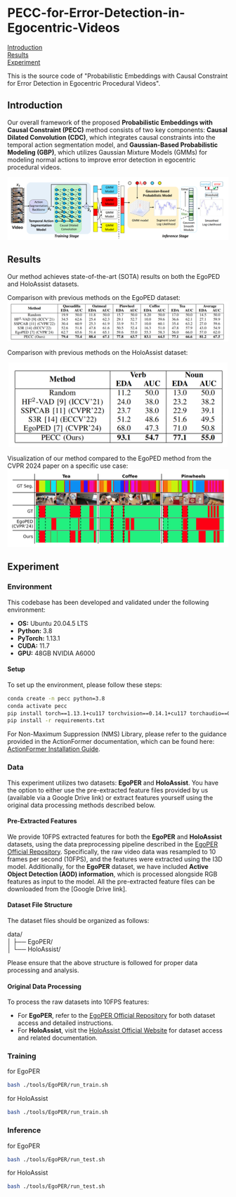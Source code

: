 # PECC-for-Error-Detection-in-Egocentric-Videos

[Introduction](#Introduction)  
[Results](#Results)  
[Experiment](#Experiment)   

This is the source code of "Probabilistic Embeddings with Causal Constraint for Error Detection in Egocentric Procedural Videos".

## Introduction

Our overall framework of the proposed **Probabilistic Embeddings with Causal Constraint (PECC)** method consists of two key components: **Causal Dilated Convolution (CDC)**, which integrates causal constraints into the temporal action segmentation model, and **Gaussian-Based Probabilistic Modeling (GBP)**, which utilizes Gaussian Mixture Models (GMMs) for modeling normal actions to improve error detection in egocentric procedural videos.


![Image Description](figs/Fig2.png)



## Results
Our method achieves state-of-the-art (SOTA) results on both the EgoPED and HoloAssist datasets.

Comparison with previous methods on the EgoPED dataset:  
![Image Description](figs/EgoPER.png)

Comparison with previous methods on the HoloAssist dataset:  
<p align="center">
  <img src="figs/HoloAssist.png" alt="Image Description" width="500" />
</p>

Visualization of our method compared to the EgoPED method from the CVPR 2024 paper on a specific use case:  
![Image Description](figs/error_visual.png)

## Experiment

### Environment

This codebase has been developed and validated under the following environment:
- **OS:** Ubuntu 20.04.5 LTS
- **Python:** 3.8
- **PyTorch:** 1.13.1
- **CUDA:** 11.7
- **GPU:** 48GB NVIDIA A6000

#### Setup

To set up the environment, please follow these steps:

```bash
conda create -n pecc python=3.8
conda activate pecc
pip install torch==1.13.1+cu117 torchvision==0.14.1+cu117 torchaudio==0.13.1 --extra-index-url https://download.pytorch.org/whl/cu117
pip install -r requirements.txt
```

For Non-Maximum Suppression (NMS) Library, please refer to the guidance provided in the ActionFormer documentation, which can be found here: [ActionFormer Installation Guide](https://github.com/happyharrycn/actionformer_release/blob/main/INSTALL.md).


### Data
This experiment utilizes two datasets: **EgoPER** and **HoloAssist**. You have the option to either use the pre-extracted feature files provided by us (available via a Google Drive link) or extract features yourself using the original data processing methods described below.
#### Pre-Extracted Features
We provide 10FPS extracted features for both the **EgoPER** and **HoloAssist** datasets, using the data preprocessing pipeline described in the [EgoPER Official Repository](https://github.com/robert80203/EgoPER_official). Specifically, the raw video data was resampled to 10 frames per second (10FPS), and the features were extracted using the I3D model. Additionally, for the **EgoPER** dataset, we have included **Active Object Detection (AOD) information**, which is processed alongside RGB features as input to the model. All the pre-extracted feature files can be downloaded from the [Google Drive link].
#### Dataset File Structure
The dataset files should be organized as follows:

data/         
│
├── EgoPER/        
│
└── HoloAssist/     

Please ensure that the above structure is followed for proper data processing and analysis.
#### Original Data Processing
To process the raw datasets into 10FPS features:
- For **EgoPER**, refer to the [EgoPER Official Repository](https://github.com/robert80203/EgoPER_official) for both dataset access and detailed instructions.
- For **HoloAssist**, visit the [HoloAssist Official Website](https://holoassist.github.io/) for dataset access and related documentation.


### Training
for EgoPER 
```bash
bash ./tools/EgoPER/run_train.sh
```

for HoloAssist
```bash
bash ./tools/EgoPER/run_train.sh
```

### Inference
for EgoPER 
```bash
bash ./tools/EgoPER/run_test.sh
```

for HoloAssist
```bash
bash ./tools/EgoPER/run_test.sh
```


